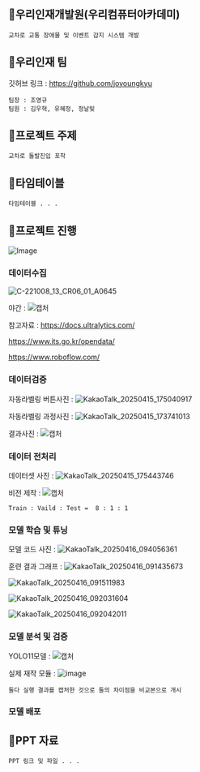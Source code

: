 ## 🎁우리인재개발원(우리컴퓨터아카데미)
```
교차로 교통 장애물 및 이벤트 감지 시스템 개발
```

## 🎁우리인재 팀
깃허브 링크 : https://github.com/joyoungkyu

```
팀장 : 조영규 
팀원 : 김우혁, 유혜정, 정날빛
```


## 🎁프로젝트 주제
```
교차로 돌발진입 포착
```

## 🎁타임테이블
```
타임테이블 . . . 
```

## 🎁프로젝트 진행
![Image](https://github.com/user-attachments/assets/7f57d601-8528-42d8-817a-8e7887fecec1)

### 데이터수집
![C-221008_13_CR06_01_A0645](https://github.com/user-attachments/assets/9b2732e5-5a2d-4626-98f8-9c20a711d37f)

야간 : ![캡처](https://github.com/user-attachments/assets/ed4e4bd4-4650-441f-aa07-3d064f06821f)

참고자료 : https://docs.ultralytics.com/

https://www.its.go.kr/opendata/

https://www.roboflow.com/

### 데이터검증
자동라벨링 버튼사진 : ![KakaoTalk_20250415_175040917](https://github.com/user-attachments/assets/2d3c0116-322b-4b90-bade-d1905159e0c5)

자동라벨링 과정사진 : ![KakaoTalk_20250415_173741013](https://github.com/user-attachments/assets/e757166d-0bc2-478e-be39-47639d23413e)

결과사진 : ![캡처](https://github.com/user-attachments/assets/b8f0ec96-9fdd-4b30-9ad4-dbdd1d307afe)

### 데이터 전처리
데이터셋 사진 : ![KakaoTalk_20250415_175443746](https://github.com/user-attachments/assets/e68cfec2-9211-486d-a619-8cf8492f3923)

비전 제작 : ![캡처](https://github.com/user-attachments/assets/b34e5fd7-24b2-466e-8935-fb2a32ad3bbe)
```
Train : Vaild : Test =  8 : 1 : 1
```
### 모델 학습 및 튜닝
모델 코드 사진 : ![KakaoTalk_20250416_094056361](https://github.com/user-attachments/assets/3b5d50cd-fd9e-4e86-913c-4204ae693cd1)

훈련 결과 그래프 : ![KakaoTalk_20250416_091435673](https://github.com/user-attachments/assets/6fcd1797-41c6-4d50-bf3a-d82547ccd852)

![KakaoTalk_20250416_091511983](https://github.com/user-attachments/assets/d26edcd1-71a6-4efe-817c-870b27691a18)

![KakaoTalk_20250416_092031604](https://github.com/user-attachments/assets/1879875e-ba69-43c7-af0c-360f1e3377bf)

![KakaoTalk_20250416_092042011](https://github.com/user-attachments/assets/f8b4c1e1-c346-4a53-8afe-bf1621dff422)

### 모델 분석 및 검증

YOLO11모델 : ![캡처](https://github.com/user-attachments/assets/8609560a-b575-440c-a570-bb6bfdc36c3f)

실제 재작 모듈 : ![image](https://github.com/user-attachments/assets/561e2eea-0ecb-4c46-9024-fb199d85adcc)

```
둘다 실행 결과를 캡처한 것으로 둘의 차이점을 비교본으로 개시
```
### 모델 배포

## 🎁PPT 자료
```
PPT 링크 및 파일 . . .
```
